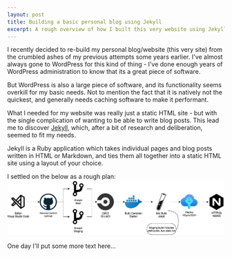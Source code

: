 ```yaml
---
layout: post
title: Building a basic personal blog using Jekyll
excerpt: A rough overview of how I built this very website using Jekyll, Bootstrap, Nginx & CircleCI
---
```


I recently decided to re-build my personal blog/website (this very site) from the crumbled ashes of my previous attempts some years earlier. I've almost always gone to WordPress for this kind of thing - I've done enough years of WordPress administration to know that its a great piece of software.

But WordPress is also a large piece of software, and its functionality seems overkill for my basic needs. Not to mention the fact that it is natively not the quickest, and generally needs caching software to make it performant.

What I needed for my website was really just a static HTML site - but with the single complication of wanting to be able to write blog posts.
This lead me to discover [Jekyll](https://jekyllrb.com/), which, after a bit of research and deliberation, seemed to fit my needs.

Jekyll is a Ruby application which takes individual pages and blog posts written in HTML or Markdown, and ties them all together into a static HTML site using a layout of your choice.

I settled on the below as a rough plan:
![Diagram of deployment flow for this website](/img/blog/site-diagram.jpg)

One day I'll put some more text here...